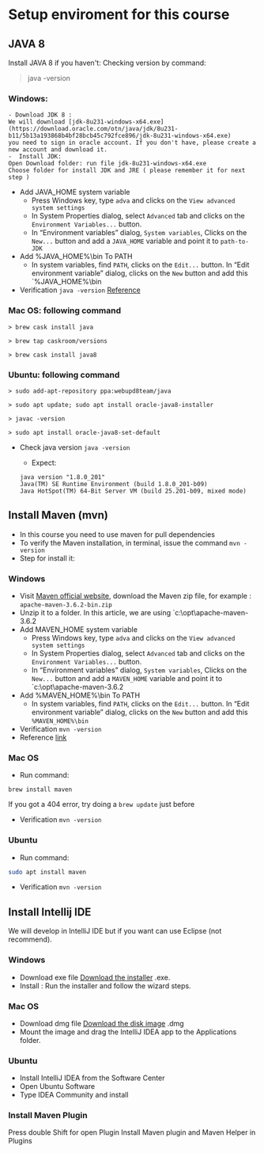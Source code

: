 # Setup enviroment for this course
## JAVA 8
Install JAVA 8 if you haven't: 
Checking version by command:
> java -version
### Windows: 
	- Download JDK 8 : 
	We will download [jdk-8u231-windows-x64.exe](https://download.oracle.com/otn/java/jdk/8u231-b11/5b13a193868b4bf28bcb45c792fce896/jdk-8u231-windows-x64.exe)
	you need to sign in oracle account. If you don't have, please create a new account and download it.
	-  Install JDK:
	Open Download folder: run file jdk-8u231-windows-x64.exe
	Choose folder for install JDK and JRE ( please remember it for next step ) 	
- Add JAVA_HOME system variable
	- Press Windows key, type `adva` and clicks on the `View advanced system settings`
	- In System Properties dialog, select `Advanced` tab and clicks on the `Environment Variables...` button.
	- In “Environment variables” dialog, `System variables`, Clicks on the `New...` button and add a `JAVA_HOME` variable and point it to ` path-to-JDK `
- Add %JAVA_HOME%\bin To PATH
	- In system variables, find `PATH`, clicks on the `Edit...` button. In “Edit environment variable” dialog, clicks on the `New` button and add this `%JAVA_HOME%\bin
- Verification
	``` java -version ```
 [Reference](https://o7planning.org/vi/10377/huong-dan-cai-dat-va-cau-hinh-java)
	
### Mac OS: following command
	> brew cask install java

	> brew tap caskroom/versions  

	> brew cask install java8

###  Ubuntu: following command
	
	> sudo add-apt-repository ppa:webupd8team/java
	
	> sudo apt update; sudo apt install oracle-java8-installer
	
	> javac -version
	
	> sudo apt install oracle-java8-set-default
	
- Check java version
	```java -version ```
	
	- Expect: 
	``` 
	java version "1.8.0_201"		
	Java(TM) SE Runtime Environment (build 1.8.0_201-b09)
	Java HotSpot(TM) 64-Bit Server VM (build 25.201-b09, mixed mode) 
	```
## Install Maven (mvn)
- In this course you need to use maven for pull dependencies
- To verify the Maven installation, in terminal, issue the command `mvn -version`
- Step for install it:
### Windows
- Visit [Maven official website](http://maven.apache.org/download.cgi), download the Maven zip file, for example : `apache-maven-3.6.2-bin.zip`
- Unzip it to a folder. In this article, we are using `c:\opt\apache-maven-3.6.2
- Add MAVEN_HOME system variable
	- Press Windows key, type `adva` and clicks on the `View advanced system settings`
	- In System Properties dialog, select `Advanced` tab and clicks on the `Environment Variables...` button.
	- In “Environment variables” dialog, `System variables`, Clicks on the `New...` button and add a `MAVEN_HOME` variable and point it to `c:\opt\apache-maven-3.6.2
- Add %MAVEN_HOME%\bin To PATH
	- In system variables, find `PATH`, clicks on the `Edit...` button. In “Edit environment variable” dialog, clicks on the `New` button and add this `%MAVEN_HOME%\bin`
- Verification
	``` mvn -version ``` 
- Reference [link](https://www.mkyong.com/maven/how-to-install-maven-in-windows/)
### Mac OS
- Run command:
```
brew install maven
```
If you got a 404 error, try doing a `brew update` just before
- Verification
	``` mvn -version ``` 
### Ubuntu
- Run command:
```bash
sudo apt install maven
```
- Verification
	``` mvn -version ``` 
## Install Intellij IDE
We will develop in IntelliJ IDE but if you want can use Eclipse (not recommend). 
### Windows
- Download exe file
[Download the installer](https://www.jetbrains.com/idea/download/)  .exe.
- Install  : Run the installer and follow the wizard steps.

### Mac OS
- Download dmg file
[Download the disk image](https://www.jetbrains.com/idea/download/)  .dmg
- Mount the image and drag the IntelliJ IDEA app to the Applications folder.
### Ubuntu
- Install IntelliJ IDEA from the Software Center
- Open Ubuntu Software 
- Type IDEA Community and install 

### Install Maven Plugin 
Press double Shift for open Plugin 
Install Maven plugin and Maven Helper in Plugins 
